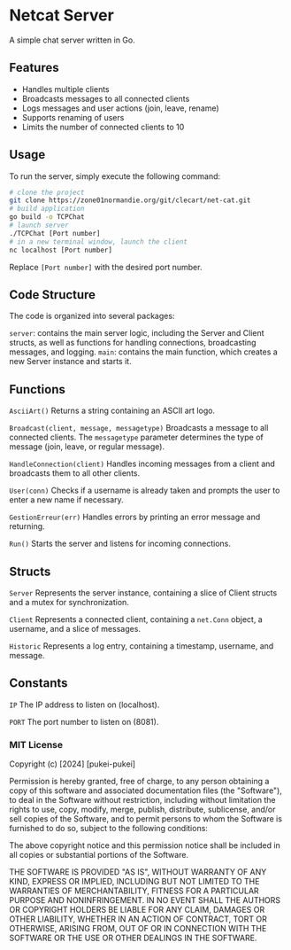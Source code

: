 # Netcat Server
A simple chat server written in Go.

## Features
* Handles multiple clients
* Broadcasts messages to all connected clients
* Logs messages and user actions (join, leave, rename)
* Supports renaming of users
* Limits the number of connected clients to 10
## Usage
To run the server, simply execute the following command:

```sh
# clone the project
git clone https://zone01normandie.org/git/clecart/net-cat.git
# build application
go build -o TCPChat
# launch server
./TCPChat [Port number]
# in a new terminal window, launch the client
nc localhost [Port number]
```
Replace `[Port number]` with the desired port number.

## Code Structure
The code is organized into several packages:

`server`: contains the main server logic, including the Server and Client structs, as well as functions for handling connections, broadcasting messages, and logging.
`main`: contains the main function, which creates a new Server instance and starts it.
## Functions
`AsciiArt()`
Returns a string containing an ASCII art logo.

`Broadcast(client, message, messagetype)`
Broadcasts a message to all connected clients. The `messagetype` parameter determines the type of message (join, leave, or regular message).

`HandleConnection(client)`
Handles incoming messages from a client and broadcasts them to all other clients.

`User(conn)`
Checks if a username is already taken and prompts the user to enter a new name if necessary.

`GestionErreur(err)`
Handles errors by printing an error message and returning.

`Run()`
Starts the server and listens for incoming connections.

## Structs
`Server`
Represents the server instance, containing a slice of Client structs and a mutex for synchronization.

`Client`
Represents a connected client, containing a `net.Conn` object, a username, and a slice of messages.

`Historic`
Represents a log entry, containing a timestamp, username, and message.

## Constants
`IP`
The IP address to listen on (localhost).

`PORT`
The port number to listen on (8081).

 ### MIT License

Copyright (c) [2024] [pukei-pukei]

Permission is hereby granted, free of charge, to any person obtaining a copy
of this software and associated documentation files (the "Software"), to deal
in the Software without restriction, including without limitation the rights
to use, copy, modify, merge, publish, distribute, sublicense, and/or sell
copies of the Software, and to permit persons to whom the Software is
furnished to do so, subject to the following conditions:

The above copyright notice and this permission notice shall be included in all
copies or substantial portions of the Software.

THE SOFTWARE IS PROVIDED "AS IS", WITHOUT WARRANTY OF ANY KIND, EXPRESS OR
IMPLIED, INCLUDING BUT NOT LIMITED TO THE WARRANTIES OF MERCHANTABILITY,
FITNESS FOR A PARTICULAR PURPOSE AND NONINFRINGEMENT. IN NO EVENT SHALL THE
AUTHORS OR COPYRIGHT HOLDERS BE LIABLE FOR ANY CLAIM, DAMAGES OR OTHER
LIABILITY, WHETHER IN AN ACTION OF CONTRACT, TORT OR OTHERWISE, ARISING FROM,
OUT OF OR IN CONNECTION WITH THE SOFTWARE OR THE USE OR OTHER DEALINGS IN THE
SOFTWARE.